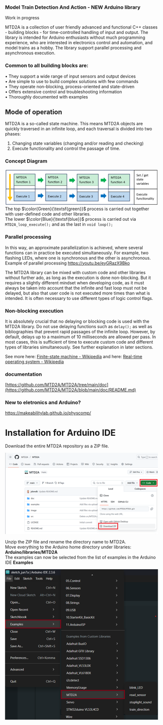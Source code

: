 ### Model Train Detection And Action - NEW Arduino library

Work in progress

MTD2A is a collection of user friendly advanced and functional C++ classes - building blocks - for time-controlled handling of input and output. The library is intended for Arduino enthusiasts without much programming experience, who are interested in electronics control and automation, and model trains as a hobby. The library support parallel processing and asynchronous execution.

### Common to all building blocks are:
• They support a wide range of input sensors and output devices <br/>
• Are simple to use to build complex solutions with few commands <br/>
• They operate non-blocking, process-oriented and state-driven <br/>
• Offers extensive control and troubleshooting information <br/>
• Thoroughly documented with examples <br/>

## Mode of operation
MTD2A is a so-called state machine. This means MTD2A objects are quickly traversed in an infinite loop, and each traversal is divided into two phases:
1.	Changing state variables (changing and/or reading and checking)
2.	Execute functionality and control the passage of time.

### Concept Diagram
![](/image/Concept-Diagram.png)
The top $\color{Green}{\textsf{green}}$ process is carried out together with user-defined code and other libraries. <br/>
The lower $\color{Blue}{\textsf{blue}}$ process is carried out via `MTD2A_loop_execute();` and as the last in `void loop();` 

### Parallel processing
In this way, an approximate parallelization is achieved, where several functions can in practice be executed simultaneously. For example, two flashing LEDs, where one is synchronous and the other is asynchronous. Example of parallel processing https://youtu.be/eyGRazX9Bko <br/>

The MTD2A library can be mixed with custom code and other libraries without further ado, as long as the execution is done non-blocking. But it requires a slightly different mindset when developing code, as it must always be taken into account that the infinite and fast loop must not be delayed, but also that user code is not executed more times than what is intended. It is often necessary to use different types of logic control flags. 

### Non-blocking execution 
It is absolutely crucial that no delaying or blocking code is used with the MTD2A library. Do not use delaying functions such as `delay();` as well as bibliographies that prevent rapid passages of the infinite loop. However, by default, delays up to a maximum of 10 milliseconds are allowed per pass. In most cases, this is sufficient of time to execute custom code and different types of libraries simultaneously. See further explanation in later sections. <br/>

See more here: [Finite-state machine - Wikipedia](https://en.wikipedia.org/wiki/Finite-state_machine) and here: [Real-time operating system - Wikipedia](https://en.wikipedia.org/wiki/Real-time_operating_system)

### documentation 
[https://github.com/MTD2A/MTD2A/tree/main/doc](https://github.com/MTD2A/MTD2A/blob/main/doc/README.md)

### New to eletronics and Arduino?
https://makeabilitylab.github.io/physcomp/

# Installation for Arduino IDE
Download the entire MTD2A repository as a ZIP file.

![](/image/MTD2A-download.png)

Unzip the ZIP file and rename the directory name to MTD2A. <br/>
Move everything to the Arduino home directory under libraries: **Arduino/libraries/MTD2A** <br/>
The examples can now be selected from the list of examples in the Arduino IDE **Examples** <br/>

![](/image/Arduino-examples.png)
